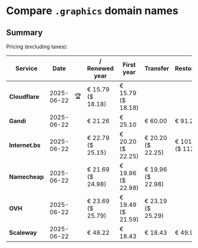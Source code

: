 # Compare `.graphics` domain names

## Summary

Pricing (excluding taxes):

| Service | Date |  | / Renewed year | First year | Transfer | Restoration |
|--|--|--|--|--|--|--|
| **Cloudflare** | 2025-06-22 | 🏆 | € 15.79<br>($ 18.18) | € 15.79<br>($ 18.18) |  |  |
| **Gandi** | 2025-06-22 |  | € 21.26 | € 25.10 | € 60.00 | € 91.22 |
| **Internet.bs** | 2025-06-22 |  | € 22.79<br>($ 25.15) | € 20.20<br>($ 22.25) | € 20.20<br>($ 22.25) | € 101.95<br>($ 112.35) |
| **Namecheap** | 2025-06-22 |  | € 21.69<br>($ 24.98) | € 19.96<br>($ 22.98) | € 19.96<br>($ 22.98) |  |
| **OVH** | 2025-06-22 |  | € 23.69<br>($ 25.79) | € 19.49<br>($ 21.59) | € 23.19<br>($ 25.29) |  |
| **Scaleway** | 2025-06-22 |  | € 48.22 | € 18.43 | € 18.43 | € 49.99 |
